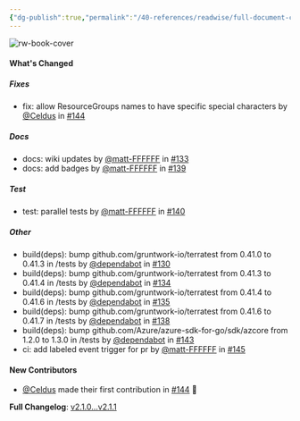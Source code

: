 ```yaml
---
{"dg-publish":true,"permalink":"/40-references/readwise/full-document-contents/v2-1-1/","tags":["rw/articles"]}
---
```


![rw-book-cover](https://avatars.githubusercontent.com/u/16320656?s=60&v=4)

#### What's Changed

##### Fixes

* fix: allow ResourceGroups names to have specific special characters by [@Celdus](https://github.com/Celdus) in [#144](https://github.com/Azure/terraform-azurerm-lz-vending/pull/144)

##### Docs

* docs: wiki updates by [@matt-FFFFFF](https://github.com/matt-FFFFFF) in [#133](https://github.com/Azure/terraform-azurerm-lz-vending/pull/133)
* docs: add badges by [@matt-FFFFFF](https://github.com/matt-FFFFFF) in [#139](https://github.com/Azure/terraform-azurerm-lz-vending/pull/139)

##### Test

* test: parallel tests by [@matt-FFFFFF](https://github.com/matt-FFFFFF) in [#140](https://github.com/Azure/terraform-azurerm-lz-vending/pull/140)

##### Other

* build(deps): bump github.com/gruntwork-io/terratest from 0.41.0 to 0.41.3 in /tests by [@dependabot](https://github.com/dependabot) in [#130](https://github.com/Azure/terraform-azurerm-lz-vending/pull/130)
* build(deps): bump github.com/gruntwork-io/terratest from 0.41.3 to 0.41.4 in /tests by [@dependabot](https://github.com/dependabot) in [#134](https://github.com/Azure/terraform-azurerm-lz-vending/pull/134)
* build(deps): bump github.com/gruntwork-io/terratest from 0.41.4 to 0.41.6 in /tests by [@dependabot](https://github.com/dependabot) in [#135](https://github.com/Azure/terraform-azurerm-lz-vending/pull/135)
* build(deps): bump github.com/gruntwork-io/terratest from 0.41.6 to 0.41.7 in /tests by [@dependabot](https://github.com/dependabot) in [#138](https://github.com/Azure/terraform-azurerm-lz-vending/pull/138)
* build(deps): bump github.com/Azure/azure-sdk-for-go/sdk/azcore from 1.2.0 to 1.3.0 in /tests by [@dependabot](https://github.com/dependabot) in [#143](https://github.com/Azure/terraform-azurerm-lz-vending/pull/143)
* ci: add labeled event trigger for pr by [@matt-FFFFFF](https://github.com/matt-FFFFFF) in [#145](https://github.com/Azure/terraform-azurerm-lz-vending/pull/145)

#### New Contributors

* [@Celdus](https://github.com/Celdus) made their first contribution in [#144](https://github.com/Azure/terraform-azurerm-lz-vending/pull/144) 🍾

**Full Changelog**: [v2.1.0...v2.1.1](https://github.com/Azure/terraform-azurerm-lz-vending/compare/v2.1.0...v2.1.1)
